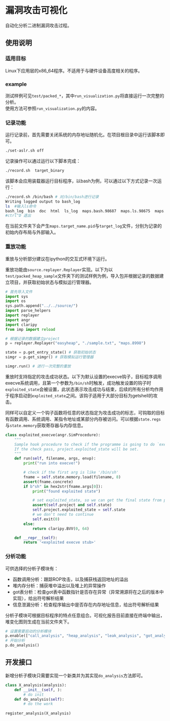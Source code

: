# 漏洞攻击可视化

自动化分析二进制漏洞攻击过程。
## 使用说明
### 适用目标
Linux下应用层的x86_64程序。不适用于与硬件设备高度相关的程序。  

### example
测试样例可见`test/packed_*`，其中`run_visualization.py`将直接运行一次完整的分析。  
使用方法可参照`run_visualization.py`的内容。

### 记录功能
运行记录前，首先需要关闭系统的内存地址随机化。在项目根目录中运行该脚本即可。

```bash
./set-aslr.sh off
```

记录操作可以通过运行以下脚本完成：

```bash
./record.sh  target_binary
```
该脚本会应用装载器运行目标程序，以bash为例，可以通过以下方式记录一次运行：

```bash
./record.sh /bin/bash # 对/bin/bash进行记录
Writing logged output to bash_log
ls	#输入ls命令
bash_log  bin  doc  html  ls_log  maps.bash.98687  maps.ls.98675  maps.ls.98689  preeny  record.sh  set-aslr.sh  setup.sh  socat_stage.py  source  test
#ctrl^D 退出
```
在当前文件夹下会产生`maps.target_name.pid`与`target_log`文件，分别为记录的初始内存布局与外部输入。

### 重放功能
重放与分析部分建议在ipython的交互式环境下运行。

重放功能由`source.replayer.Replayer`实现。以下为以`test/packed_heap_sample`文件夹下的测试样例为例，导入包并根据记录的数据建立项目，并获取初始状态与模拟运行管理器。

```python
# 首先导入文件
import sys
import os
sys.path.append("../../source/")
import parse_helpers
import replayer
import angr
import claripy
from imp import reload

# 根据记录的数据建立project
p = replayer.Replayer("easyheap", "./sample.txt", "maps.8998")

state = p.get_entry_state() # 获取初始状态
simgr = p.get_simgr() # 获取模拟运行管理器

simgr.run() # 进行一次完整的重放
```

重放时支持指定的攻击成功状态。以下为默认设置的execve钩子，目标程序调用execve系统调用，且第一个参数为`/bin/sh`时触发，成功触发设置的钩子时`exploited_state`会被设置，此状态表示攻击成功与结束，后续的所有分析均作用于程序启动到`exploited_state`之间。该钩子适用于大部分目标为getshell的攻击。

同样可以自定义一个钩子函数将任意的状态指定为攻击成功的标志，可钩取的目标有函数调用、系统调用、某指令地址或某部分内存被访问。可以根据`state.regs`与`state.memory`获取寄存器与内存信息。

```python
class exploited_execve(angr.SimProcedure):
    """
    Sample hook procedure to check if the programme is going to do `execve("/bin/sh"...)`
    If the check pass, project.exploited_state will be set.
    """
    def run(self, filename, args, envp):
        print("run into execve!") 

        # check if the first arg is like '/bin/sh'
        fname = self.state.memory.load(filename, 8)
        assert(fname.concrete)
        if b"sh" in hex2str(fname.args[0]):
            print("found exploited state")

            # set exploited_state, so we can get the final state from project
            assert(self.project and self.state)
            self.project.exploited_state = self.state
            # we don't need to continue
            self.exit(0)
        else:
            return claripy.BVV(0, 64)

    def __repr__(self):
        return '<exploited execve stub>'      
```
 

### 分析功能  
可供选择的分析子模块有：  

+ 函数调用分析：跟踪ROP攻击，以及捕获栈返回地址的溢出
+ 堆内存分析：捕获堆中溢出以及堆上的异常操作
+ got表分析：检查got表中函数指针是否存在异常（异常溯源将在之后的版本中实现），给出符号解析结果
+ 信息泄漏分析：检查程序输出中是否存在内存地址信息，给出符号解析结果

分析子模块可根据目标程序的特点任意组合。可视化报告目前直接在终端中输出，堆变化图则生成在当前文件夹下。

 ```python
 # 设置需要启动的分析模块
 p.enable(["call_analysis", "heap_analysis", "leak_analysis", "got_analysis"])
 # 开始分析
 p.do_analysis()
 ```

## 开发接口
新增分析子模块只需要实现一个新类并为其实现`do_analysis`方法即可。

```python
class X_analysis(analysis):
	def __init__(self, ):
		# do init
	def do_analysis(self):
		# do the work
		
register_analysis(X_analysis)

```